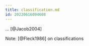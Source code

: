 ```yaml
---
title: classification.md
id: 20220616094608
---
```


... [@Jacob2004]

Note: [@Fleck1986] on classifications